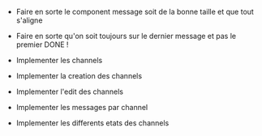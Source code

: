 - Faire en sorte le component message soit de la bonne taille et que tout s'aligne

- Faire en sorte qu'on soit toujours sur le dernier message et pas le premier DONE !

- Implementer les channels

- Implementer la creation des channels

- Implementer l'edit des channels

- Implementer les messages par channel

- Implementer les differents etats des channels
